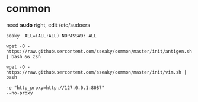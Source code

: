 # common
need **sudo** right, edit /etc/sudoers

`seaky  ALL=(ALL:ALL) NOPASSWD: ALL`



```
wget -O - https://raw.githubusercontent.com/sseaky/common/master/init/antigen.sh | bash && zsh  

wget -O - https://raw.githubusercontent.com/sseaky/common/master/init/vim.sh | bash
```

```
-e "http_proxy=http://127.0.0.1:8087"
--no-proxy
```

